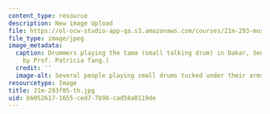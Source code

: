 ```yaml
---
content_type: resource
description: New image Upload
file: https://ol-ocw-studio-app-qa.s3.amazonaws.com/courses/21m-293-music-of-africa-fall-2005/b60526171655ced77b98cad58a0119de_21m-293f05-th.jpg
file_type: image/jpeg
image_metadata:
  caption: Drummers playing the tama (small talking drum) in Dakar, Senegal. (Photo
    by Prof. Patricia Tang.)
  credit: ''
  image-alt: Several people playing small drums tucked under their arms.
resourcetype: Image
title: 21m-293f05-th.jpg
uid: b6052617-1655-ced7-7b98-cad58a0119de
---
```

